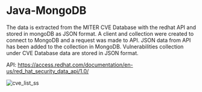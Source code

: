 # Java-MongoDB

The data is extracted from the MITER CVE Database with the redhat API and stored in mongoDB as JSON format.
A client and collection were created to connect to MongoDB and a request was made to API.
JSON data from API has been added to the collection in MongoDB.
Vulnerabilities collection under CVE Database
data are stored in JSON format.

API: https://access.redhat.com/documentation/en-us/red_hat_security_data_api/1.0/

![cve_list_ss](https://user-images.githubusercontent.com/56002580/112985063-614d1500-9168-11eb-991d-9cef5b9d9794.png)
